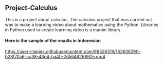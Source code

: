 ## Project-Calculus

This is a project about calculus. The calculus project that was carried out was to make a learning video about mathematics using the Python. Libraries in Python used to create learning video is a manim library.

#### Here is the sample of the results in Indonesian

https://user-images.githubusercontent.com/99526319/162609290-b28f70a6-ca38-43e4-ba40-2d564626692e.mp4
